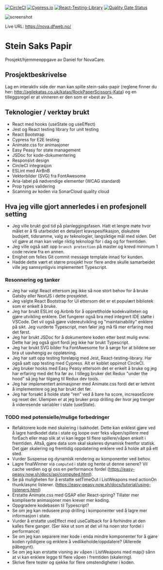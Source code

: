 [![CircleCI](https://circleci.com/gh/w3bdesign/stein-saks-papir.svg?style=svg)](https://circleci.com/gh/w3bdesign/stein-saks-papir)
[![Cypress.io](https://img.shields.io/badge/tested%20with-Cypress-04C38E.svg)](https://www.cypress.io/)
[![React-Testing-Library](https://img.shields.io/badge/unit%20testing-React--Testing--Library-purple)](https://testing-library.com/)
[![Quality Gate Status](https://sonarcloud.io/api/project_badges/measure?project=w3bdesign_stein-saks-papir&metric=alert_status)](https://sonarcloud.io/dashboard?id=w3bdesign_stein-saks-papir)

<img src="https://github.com/w3bdesign/stein-saks-papir/blob/master/screenshot/screenshot.jpg" alt="screenshot">

Live URL: <a href="https://nova.dfweb.no/">https://nova.dfweb.no/</a>

# Stein Saks Papir

Prosjekt/hjemmeoppgave av Daniel for NovaCare.

## Prosjektbeskrivelse

Lag en interaktiv side der man kan spille stein-saks-papir (reglene finner du her: http://agilekatas.co.uk/katas/RockPaperScissors-Kata) og en tilleggsregel er at vinneren er den som er «best av 3».

## Teknologier / verktøy brukt

- React med hooks (useState og useEffect)
- Jest og React testing library for unit testing
- React Bootstrap
- Cypress for E2E testing
- Animate.css for animasjoner
- Easy Peasy for state management
- JSDoc for kode-dokumentering
- Responsivt design
- CircleCI integrasjon
- ESLint med AirBnB
- Vektorbilder (SVG) fra FontAwesome
- Aria-label på nødvendige elementer (WCAG standard)
- Prop types validering
- Scanning av koden via SonarCloud quality cloud

## Hva jeg ville gjort annerledes i en profesjonell setting 

- Jeg ville brukt god tid på planleggingsfasen. Hatt et lengre møte hvor målet er å få utarbeidet en detaljert kravspesifikasjon, diskutere budsjett, tidsramme, valg av teknologier, langsiktige mål med siden. Det vil gjøre at man kan velge riktig teknologi for i dag og for fremtiden.
- Jeg ville også satt opp `branch protection` på master og krevd minimum 1 code review fra en annen.
- Enighet om felles Git commit message template innad for kunden.
- Hadde dette vært et større prosjekt hvor flere andre skulle samarbeidet ville jeg sannsynligvis implementert Typescript.

### Resonnering og tanker

- Jeg har valgt React ettersom jeg ikke så noe stort behov for å bruke Gatsby eller NextJS i dette prosjektet.
- Jeg valgte React Bootstrap for UI ettersom det er et populært bibliotek som er enkelt å bruke.
- Jeg har brukt ESLint og Airbnb for å opprettholde kodekvaliteten og gjøre utvikling enklere. Det fungerer også bra med integrert IDE støtte i VSCode. Det vil også gjøre videreutvikling og "maintainability" enklere på sikt. Jeg vurderte Typescript, men føler jeg må få mer erfaring med det først.
- Jeg har brukt JSDoc for å dokumentere koden etter best mulig evne. Dette har jeg også gjort fordi jeg ikke har brukt Typescript.
- Jeg har brukt SVG bilder fra FontAwesome for å sørge for at bildene ser bra ut uavhengig av oppløsning. 
- Jeg har satt opp testing foreløpig med Jest, React-testing-library. Har også satt opp testing med Cypress. Alt er koblet oppimot CircleCI.
- Jeg bruker hooks med Easy Peasy ettersom det er enkelt å bruke og jeg har erfaring med det fra før av. I tillegg bruker det Redux "under the hood" så jeg har tilgang til Redux dev tools.
- Jeg har implementert animasjoner med Animate.css fordi det er lettvint å implementere og jeg har brukt det før.
- Jeg har forsøkt å holde state "ren" ved å bare ha score, increaseScore og reset der. Ulempen er at jeg bruker prop drilling der hvor jeg trenger å videresende variabler i state (useState).

### TODO med potensielle/mulige forbedringer

- Refaktorere kode med skalering i bakhodet. Dette kan enklest gjøre ved å lagre hardkodet data i state og loope over feks våpen/spillere med forEach eller map slik at vi kan legge til flere spillere/våpen enkelt i fremtiden. Altså, gjøre data som skal skaleres dynamisk  fremfor statisk. Det gjør skalering og fremtidig oppdatering enklere ved å holde alt på ett sted.
- Vurder Suspense og dynamisk rendering av komponenter ved behov.
- Lagre finalWinner via `computed` i state og hente ut denne senere? Vil cache verdien og gi oss en performance fordel (https://easy-peasy.now.sh/docs/api/computed.html).
- Se på muligheten for å erstatte setTimeOut i ListWeapons med actionOn thunk/async listener. (https://easy-peasy.now.sh/docs/tutorial/using-listeners.html)
- Erstatte Animate.css med GSAP eller React-spring? Tillater mer kompliserte animasjoner men krever mer koding.
- Oppgradere kodebasen til Typescript?
- Se om jeg kan redusere prop drilling i komponenter ved å lagre mer informasjon i state.
- Vurder å erstatte useEffect med useCallback for å forhindre at den kalles flere ganger. (Ser ikke ut som at det vil ha noen stor fordel i performance)
- Se om jeg kan separere mer kode i enda mindre komponenter for å gjøre koden ryddigere og enklere å vedlikeholde/oppdatere? (Allerede påbegynt).
- Se om jeg kan erstatte visning av våpen i ListWeapons med map() sånn at vi kan enklere legge til flere våpen i fremtiden (skalering).
- Skrive flere tester og sjekke for flere omstendigheter i koden. 